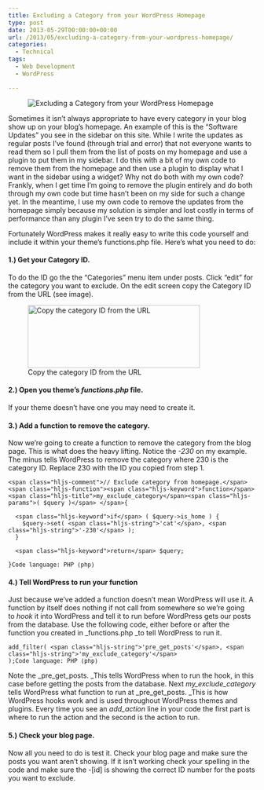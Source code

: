 ```yaml
---
title: Excluding a Category from your WordPress Homepage
type: post
date: 2013-05-29T00:00:00+00:00
url: /2013/05/excluding-a-category-from-your-wordpress-homepage/
categories:
  - Technical
tags:
  - Web Development
  - WordPress

---
```

<div class="wp-block-image">
  <figure class="alignleft"><img decoding="async" src="/images/2013/05/wordpress-logo-150x150-1.png" alt="Excluding a Category from your WordPress Homepage" class="wp-image-5475" /></figure>
</div>

Sometimes it isn’t always appropriate to have every category in your blog show up on your blog’s homepage. An example of this is the “Software Updates” you see in the sidebar on this site. While I write the updates as regular posts I’ve found (through trial and error) that not everyone wants to read them so I pull them from the list of posts on my homepage and use a plugin to put them in my sidebar. I do this with a bit of my own code to remove them from the homepage and then use a plugin to display what I want in the sidebar using a widget? Why not do both with my own code? Frankly, when I get time I’m going to remove the plugin entirely and do both through my own code but time hasn’t been on my side for such a change yet. In the meantime, I use my own code to remove the updates from the homepage simply because my solution is simpler and lost costly in terms of performance than any plugin I’ve seen try to do the same thing.

Fortunately WordPress makes it really easy to write this code yourself and include it within your theme’s functions.php file. Here’s what you need to do:

#### 1.) Get your Category ID.

To do the ID go the the “Categories” menu item under posts. Click “edit” for the category you want to exclude. On the edit screen copy the Category ID from the URL (see image).

<div class="wp-block-image">
  <figure class="aligncenter size-large"><img loading="lazy" decoding="async" width="350" height="128" src="/images/2013/05/copy-the-category-id-350x128-1.jpg" alt="Copy the category ID from the URL" class="wp-image-362" /><figcaption>Copy the category ID from the URL</figcaption></figure>
</div>

#### 2.) Open you theme’s&nbsp;_functions.php_ file.

If your theme doesn’t have one you may need to create it.

#### 3.) Add a function to remove the category.

Now we’re going to create a function to remove the category from the blog page. This is what does the heavy lifting. Notice the&nbsp;_-230_ on my example. The minus tells WordPress to remove the category where 230 is the category ID. Replace 230 with the ID you copied from step 1.

<pre class="wp-block-code" aria-describedby="shcb-language-44" data-shcb-language-name="PHP" data-shcb-language-slug="php"><span><code class="hljs language-php">&lt;span class="hljs-comment">// Exclude category from homepage.&lt;/span>
&lt;span class="hljs-function">&lt;span class="hljs-keyword">function&lt;/span> &lt;span class="hljs-title">my_exclude_category&lt;/span>&lt;span class="hljs-params">( $query )&lt;/span> &lt;/span>{

  &lt;span class="hljs-keyword">if&lt;/span> ( $query-&gt;is_home ) {
    $query-&gt;set( &lt;span class="hljs-string">'cat'&lt;/span>, &lt;span class="hljs-string">'-230'&lt;/span> );
  }

  &lt;span class="hljs-keyword">return&lt;/span> $query;

}</code></span><small class="shcb-language" id="shcb-language-44"><span class="shcb-language__label">Code language:</span> <span class="shcb-language__name">PHP</span> <span class="shcb-language__paren">(</span><span class="shcb-language__slug">php</span><span class="shcb-language__paren">)</span></small></pre>

#### 4.) Tell WordPress to run your function

Just because we’ve added a function doesn’t mean WordPress will use it. A function by itself does nothing if not call from somewhere so we’re going to&nbsp;_hook_ it into WordPress and tell it to run before WordPress gets our posts from the database. Use the following code, either before or after the function you created in _functions.php&nbsp;_to tell WordPress to run it.

<pre class="wp-block-code" aria-describedby="shcb-language-45" data-shcb-language-name="PHP" data-shcb-language-slug="php"><span><code class="hljs language-php">add_filter( &lt;span class="hljs-string">'pre_get_posts'&lt;/span>, &lt;span class="hljs-string">'my_exclude_category'&lt;/span> );</code></span><small class="shcb-language" id="shcb-language-45"><span class="shcb-language__label">Code language:</span> <span class="shcb-language__name">PHP</span> <span class="shcb-language__paren">(</span><span class="shcb-language__slug">php</span><span class="shcb-language__paren">)</span></small></pre>

Note the&nbsp;_pre\_get\_posts.&nbsp;_This tells WordPress when to run the hook, in this case before getting the posts from the database. Next&nbsp;_my\_exclude\_category_ tells WordPress what function to run at&nbsp;_pre\_get\_posts.&nbsp;_This is how WordPress hooks work and is used throughout WordPress themes and plugins. Every time you see an&nbsp;_add_action_ line in your code the first part is where to run the action and the second is the action to run.

#### 5.) Check your blog page.

Now all you need to do is test it. Check your blog page and make sure the posts you want aren’t showing. If it isn’t working check your spelling in the code and make sure the -[id] is showing the correct ID number for the posts you want to exclude.